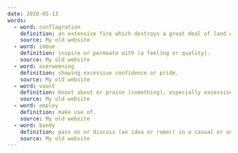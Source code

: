 ```yaml
---
date: 2020-05-13
words:
  - word: conflagration
    definition: an extensive fire which destroys a great deal of land or property.
    source: My old website
  - word: imbue
    definition: inspire or permeate with (a feeling or quality).
    source: My old website
  - word: overweening
    definition: showing excessive confidence or pride.
    source: My old website
  - word: vaunt
    definition: boast about or praise (something), especially excessively.
    source: My old website
  - word: employ
    definition: make use of.
    source: My old website
  - word: bandy
    definition: pass on or discuss (an idea or rumor) in a casual or uninformed way.
    source: My old website
---
```

